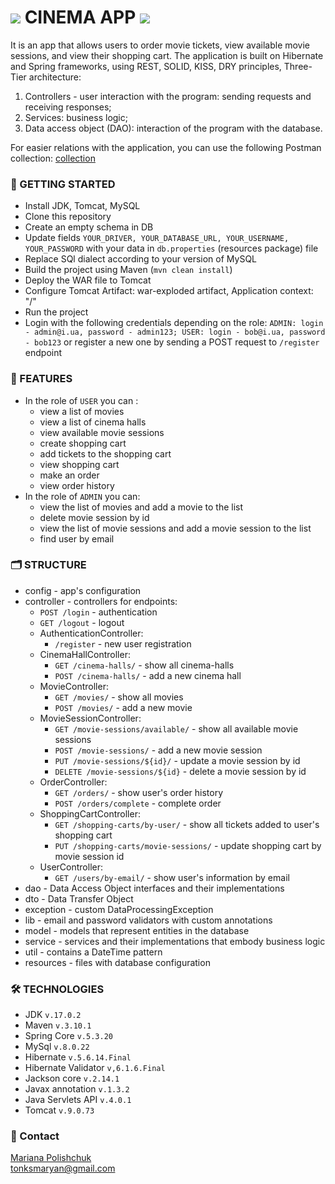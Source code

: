 # ![](https://cdn-icons-png.flaticon.com/64/2445/2445320.png) CINEMA APP ![](https://cdn-icons-png.flaticon.com/64/2445/2445320.png)

It is an app that allows users to order movie tickets, view available movie sessions, and view their shopping cart. The application is built on Hibernate and Spring frameworks, using REST, SOLID, KISS, DRY principles, Three-Tier architecture:
1. Controllers - user interaction with the program: sending requests and receiving responses;
2. Services: business logic;
3. Data access object (DAO): interaction of the program with the database.

For easier relations with the application, you can use the following Postman collection: [collection](https://www.postman.com/spacecraft-explorer-61698248/workspace/cinema-app/collection/27153723-05ae1d13-0b1b-4c20-82a4-dfa65e83b91f?action=share&creator=27153723)

### 📌 GETTING STARTED
- Install JDK, Tomcat, MySQL
- Clone this repository
- Create an empty schema in DB
- Update fields `YOUR_DRIVER, YOUR_DATABASE_URL, YOUR_USERNAME, YOUR_PASSWORD` with your data in `db.properties` (resources package) file
- Replace SQl dialect according to your version of MySQL
- Build the project using Maven (`mvn clean install`)
- Deploy the WAR file to Tomcat
- Configure Tomcat Artifact: war-exploded artifact, Application context: "/"
- Run the project
- Login with the following credentials depending on the role: `ADMIN: login - admin@i.ua, password - admin123; USER: login - bob@i.ua, password - bob123` or register a new one by sending a POST request to `/register` endpoint

### 🎉 FEATURES
- In the role of `USER` you can :
   - view a list of movies
   - view a list of cinema halls
   - view available movie sessions
   - create shopping cart
   - add tickets to the shopping cart
   - view shopping cart
   - make an order
   - view order history
- In the role of `ADMIN` you can:
   - view the list of movies and add a movie to the list
   - delete movie session by id
   - view the list of movie sessions and add a movie session to the list
   - find user by email



### 🗂 STRUCTURE
- config - app's configuration
- controller - controllers for endpoints:
  - `POST /login` - authentication
  - `GET /logout` - logout
  - AuthenticationController:
      - `/register` - new user registration
  - CinemaHallController:
      - `GET /cinema-halls/` - show all cinema-halls
      - `POST /cinema-halls/` - add a new cinema hall
  - MovieController: 
      - `GET /movies/` - show all movies
      - `POST /movies/` - add a new movie
  - MovieSessionController: 
      - `GET /movie-sessions/available/` - show all available movie sessions
      - `POST /movie-sessions/` - add a new movie session
      - `PUT /movie-sessions/${id}/` - update a movie session by id
      - `DELETE /movie-sessions/${id}` - delete a movie session by id
  - OrderController:
      - `GET /orders/` - show user's order history
      - `POST /orders/complete` - complete order
  - ShoppingCartController:
      - `GET /shopping-carts/by-user/` - show all tickets added to user's shopping cart
      - `PUT /shopping-carts/movie-sessions/` -  update shopping cart by movie session id
  - UserController:
      - `GET /users/by-email/` - show user's information by email
- dao - Data Access Object interfaces and their implementations
- dto - Data Transfer Object
- exception - custom DataProcessingException
- lib - email and password validators with custom annotations
- model - models that represent entities in the database
- service - services and their implementations that embody business logic
- util - contains a DateTime pattern
- resources - files with database configuration

### 🛠 TECHNOLOGIES
- JDK `v.17.0.2` 
- Maven `v.3.10.1`
- Spring Core `v.5.3.20`
- MySql `v.8.0.22`
- Hibernate `v.5.6.14.Final`
- Hibernate Validator `v,6.1.6.Final`
- Jackson core `v.2.14.1`
- Javax annotation `v.1.3.2`
- Java Servlets API `v.4.0.1`
- Tomcat `v.9.0.73`


### 📩 Contact
[Mariana Polishchuk](https://www.linkedin.com/in/mariana-polishchuk-42b049206/) <br>
tonksmaryan@gmail.com